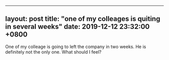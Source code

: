 ---
layout: post
title:  "one of my colleages is quiting in several weeks"
date:   2019-12-12 23:32:00 +0800
------


One of my colleage is going to left the company in two weeks. He is definitely not the only one. What should I feel? 

[jekyll-docs]: http://jekyllrb.com/docs/home
[jekyll-gh]:   https://github.com/jekyll/jekyll
[jekyll-talk]: https://talk.jekyllrb.com/
